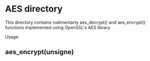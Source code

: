# AES directory

This directory contains rudimentarty aes_decrypt() and aes_encrypt() functions implemented using OpenSSL's AES library

Usage:

## aes_encrypt(unsigne)
